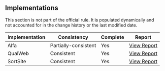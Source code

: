 ## Implementations

This section is not part of the official rule. It is populated dynamically and 
not accounted for in the change history or the last modified date.

| Implementation | Consistency          | Complete | Report
|----------------|----------------------|----------|-------------
| Alfa           | Partially-consistent | Yes      | [View Report](https://act-rules.github.io/implementation/alfa#id-6a7281)
| QualWeb        | Consistent           | Yes      | [View Report](https://act-rules.github.io/implementation/qualweb#id-6a7281)
| SortSite       | Consistent           | Yes      | [View Report](https://act-rules.github.io/implementation/sortsite#id-6a7281)
